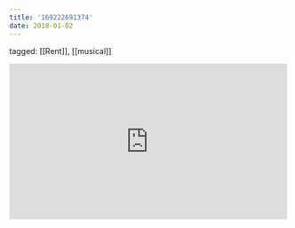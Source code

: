 ```yaml
---
title: '169222691374'
date: 2018-01-02
---
```

tagged: [[Rent]], [[musical]]
<iframe allow="accelerometer; autoplay; clipboard-write; encrypted-media; gyroscope; picture-in-picture" allowfullscreen="" frameborder="0" height="281" id="youtube_iframe" src="https://www.youtube.com/embed/hj7LRuusFqo?feature=oembed&amp;enablejsapi=1&amp;origin=https://safe.txmblr.com&amp;wmode=opaque" width="500"></iframe>